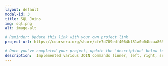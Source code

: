 ```yaml
---
layout: default
modal-id: 3
title: SQL Joins
img: sql.png
alt: image-alt

# Reminder: Update this link with your own project link
project-url: https://coursera.org/share/cfe7d709edf4064bf81a0b04bcaa8655

# Once you've completed your project, update the 'description' below to this one: Implemented various JOIN commands (inner, left, right, self, and cross) in MySQL, utilizing UNION and UNION ALL to efficiently combine and query data from multiple tables.
description:  Implemented various JOIN commands (inner, left, right, self, and cross) in MySQL, utilizing UNION and UNION ALL to efficiently combine and query data from multiple tables. 
---
```

